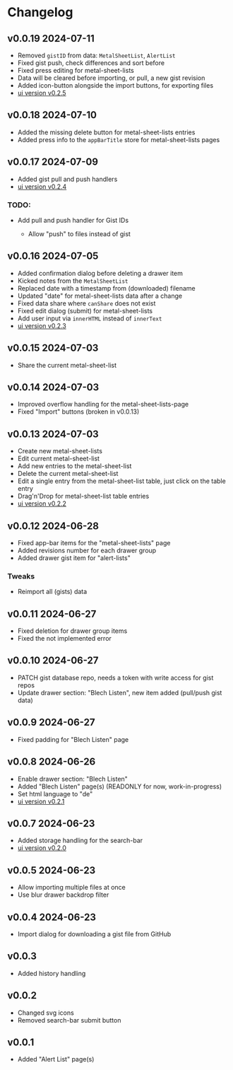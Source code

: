 # Changelog

## v0.0.19 2024-07-11

- Removed `gistID` from data: `MetalSheetList`, `AlertList`
- Fixed gist push, check differences and sort before
- Fixed press editing for metal-sheet-lists
- Data will be cleared before importing, or pull, a new gist revision
- Added icon-button alongside the import buttons, for exporting files
- [ui version v0.2.5](https://github.com/knackwurstking/ui)

## v0.0.18 2024-07-10

- Added the missing delete button for metal-sheet-lists entries
- Added press info to the `appBarTitle` store for metal-sheet-lists pages

## v0.0.17 2024-07-09

- Added gist pull and push handlers
- [ui version v0.2.4](https://github.com/knackwurstking/ui)

### TODO:

- Add pull and push handler for Gist IDs

  - Allow "push" to files instead of gist

## v0.0.16 2024-07-05

- Added confirmation dialog before deleting a drawer item
- Kicked notes from the `MetalSheetList`
- Replaced date with a timestamp from (downloaded) filename
- Updated "date" for metal-sheet-lists data after a change
- Fixed data share where `canShare` does not exist
- Fixed edit dialog (submit) for metal-sheet-lists
- Add user input via `innerHTML` instead of `innerText`
- [ui version v0.2.3](https://github.com/knackwurstking/ui)

## v0.0.15 2024-07-03

- Share the current metal-sheet-list

## v0.0.14 2024-07-03

- Improved overflow handling for the metal-sheet-lists-page
- Fixed "Import" buttons (broken in v0.0.13)

## v0.0.13 2024-07-03

- Create new metal-sheet-lists
- Edit current metal-sheet-list
- Add new entries to the metal-sheet-list
- Delete the current metal-sheet-list
- Edit a single entry from the metal-sheet-list table, just click on the table entry
- Drag'n'Drop for metal-sheet-list table entries
- [ui version v0.2.2](https://github.com/knackwurstking/ui)

## v0.0.12 2024-06-28

- Fixed app-bar items for the "metal-sheet-lists" page
- Added revisions number for each drawer group
- Added drawer gist item for "alert-lists"

### Tweaks

- Reimport all (gists) data

## v0.0.11 2024-06-27

- Fixed deletion for drawer group items
- Fixed the not implemented error

## v0.0.10 2024-06-27

- PATCH gist database repo, needs a token with write access for gist repos
- Update drawer section: "Blech Listen", new item added (pull/push gist data)

## v0.0.9 2024-06-27

- Fixed padding for "Blech Listen" page

## v0.0.8 2024-06-26

- Enable drawer section: "Blech Listen"
- Added "Blech Listen" page(s) (READONLY for now, work-in-progress)
- Set html language to "de"
- [ui version v0.2.1](https://github.com/knackwurstking/ui)

## v0.0.7 2024-06-23

- Added storage handling for the search-bar
- [ui version v0.2.0](https://github.com/knackwurstking/ui)

## v0.0.5 2024-06-23

- Allow importing multiple files at once
- Use blur drawer backdrop filter

## v0.0.4 2024-06-23

- Import dialog for downloading a gist file from GitHub

## v0.0.3

- Added history handling

## v0.0.2

- Changed svg icons
- Removed search-bar submit button

## v0.0.1

- Added "Alert List" page(s)
